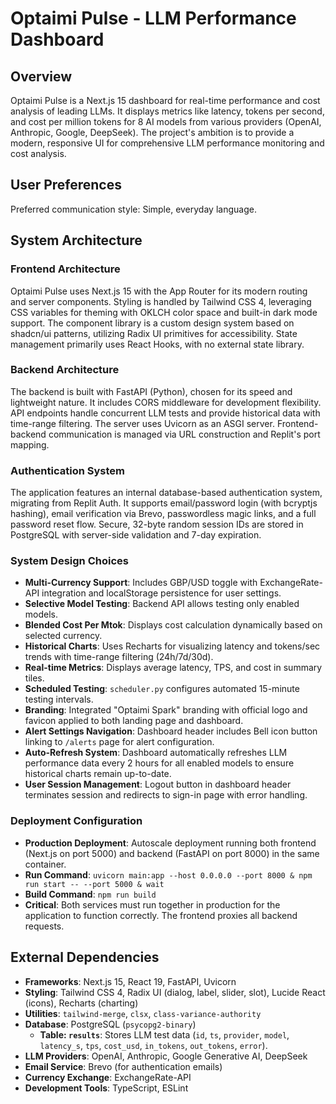 # Optaimi Pulse - LLM Performance Dashboard

## Overview

Optaimi Pulse is a Next.js 15 dashboard for real-time performance and cost analysis of leading LLMs. It displays metrics like latency, tokens per second, and cost per million tokens for 8 AI models from various providers (OpenAI, Anthropic, Google, DeepSeek). The project's ambition is to provide a modern, responsive UI for comprehensive LLM performance monitoring and cost analysis.

## User Preferences

Preferred communication style: Simple, everyday language.

## System Architecture

### Frontend Architecture

Optaimi Pulse uses Next.js 15 with the App Router for its modern routing and server components. Styling is handled by Tailwind CSS 4, leveraging CSS variables for theming with OKLCH color space and built-in dark mode support. The component library is a custom design system based on shadcn/ui patterns, utilizing Radix UI primitives for accessibility. State management primarily uses React Hooks, with no external state library.

### Backend Architecture

The backend is built with FastAPI (Python), chosen for its speed and lightweight nature. It includes CORS middleware for development flexibility. API endpoints handle concurrent LLM tests and provide historical data with time-range filtering. The server uses Uvicorn as an ASGI server. Frontend-backend communication is managed via URL construction and Replit's port mapping.

### Authentication System

The application features an internal database-based authentication system, migrating from Replit Auth. It supports email/password login (with bcryptjs hashing), email verification via Brevo, passwordless magic links, and a full password reset flow. Secure, 32-byte random session IDs are stored in PostgreSQL with server-side validation and 7-day expiration.

### System Design Choices

*   **Multi-Currency Support**: Includes GBP/USD toggle with ExchangeRate-API integration and localStorage persistence for user settings.
*   **Selective Model Testing**: Backend API allows testing only enabled models.
*   **Blended Cost Per Mtok**: Displays cost calculation dynamically based on selected currency.
*   **Historical Charts**: Uses Recharts for visualizing latency and tokens/sec trends with time-range filtering (24h/7d/30d).
*   **Real-time Metrics**: Displays average latency, TPS, and cost in summary tiles.
*   **Scheduled Testing**: `scheduler.py` configures automated 15-minute testing intervals.
*   **Branding**: Integrated "Optaimi Spark" branding with official logo and favicon applied to both landing page and dashboard.
*   **Alert Settings Navigation**: Dashboard header includes Bell icon button linking to `/alerts` page for alert configuration.
*   **Auto-Refresh System**: Dashboard automatically refreshes LLM performance data every 2 hours for all enabled models to ensure historical charts remain up-to-date.
*   **User Session Management**: Logout button in dashboard header terminates session and redirects to sign-in page with error handling.

### Deployment Configuration

*   **Production Deployment**: Autoscale deployment running both frontend (Next.js on port 5000) and backend (FastAPI on port 8000) in the same container.
*   **Run Command**: `uvicorn main:app --host 0.0.0.0 --port 8000 & npm run start -- --port 5000 & wait`
*   **Build Command**: `npm run build`
*   **Critical**: Both services must run together in production for the application to function correctly. The frontend proxies all backend requests.

## External Dependencies

*   **Frameworks**: Next.js 15, React 19, FastAPI, Uvicorn
*   **Styling**: Tailwind CSS 4, Radix UI (dialog, label, slider, slot), Lucide React (icons), Recharts (charting)
*   **Utilities**: `tailwind-merge`, `clsx`, `class-variance-authority`
*   **Database**: PostgreSQL (`psycopg2-binary`)
    *   **Table: `results`**: Stores LLM test data (`id`, `ts`, `provider`, `model`, `latency_s`, `tps`, `cost_usd`, `in_tokens`, `out_tokens`, `error`).
*   **LLM Providers**: OpenAI, Anthropic, Google Generative AI, DeepSeek
*   **Email Service**: Brevo (for authentication emails)
*   **Currency Exchange**: ExchangeRate-API
*   **Development Tools**: TypeScript, ESLint